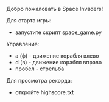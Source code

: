 Добро пожаловать в Space Invaders!


Для старта игры:
- запустите скрипт space_game.py


Управление:
- a (ф) - движение корабля влево
- d (в) - движение корабля вправо
- пробел - стрельба


Для просмотра рекорда:
- откройте highscore.txt